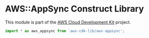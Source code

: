 # AWS::AppSync Construct Library


This module is part of the [AWS Cloud Development Kit](https://github.com/aws/aws-cdk) project.

```ts nofixture
import * as aws_appsync from 'aws-cdk-lib/aws-appsync';
```
